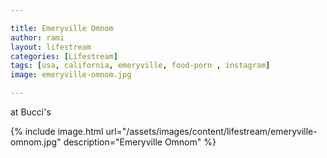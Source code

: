 ```yaml
---

title: Emeryville Omnom
author: rami
layout: lifestream 
categories: [Lifestream]
tags: [usa, california, emeryville, food-porn , instagram]
image: emeryville-omnom.jpg

---
```


at Bucci's

{% include image.html url="/assets/images/content/lifestream/emeryville-omnom.jpg" description="Emeryville Omnom" %}
